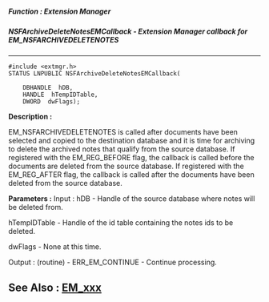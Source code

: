 ##### Function : Extension Manager
##### NSFArchiveDeleteNotesEMCallback - Extension Manager callback for EM_NSFARCHIVEDELETENOTES
---
```
#include <extmgr.h>
STATUS LNPUBLIC NSFArchiveDeleteNotesEMCallback(

	DBHANDLE  hDB,
	HANDLE  hTempIDTable,
	DWORD  dwFlags);
```
**Description :**

EM_NSFARCHIVEDELETENOTES is called after documents have been selected and 
copied to the destination database and it is time for archiving to delete the 
archived notes that qualify from the source database.   If  registered with the 
EM_REG_BEFORE flag, the callback is called before the documents are deleted 
from the source database.  If registered with the EM_REG_AFTER flag, the 
callback is called after the documents have been deleted from the source 
database.

**Parameters :**
Input :
hDB  -  Handle of the source database where notes will be deleted from.

hTempIDTable  -  Handle of the id table containing the notes ids to be deleted.

dwFlags  -  None at this time.

Output :
(routine)  -  ERR_EM_CONTINUE -  Continue processing.  



**See Also :**
[EM_xxx](/domino-c-api-docs/reference/Symb/EM_xxx)
---
